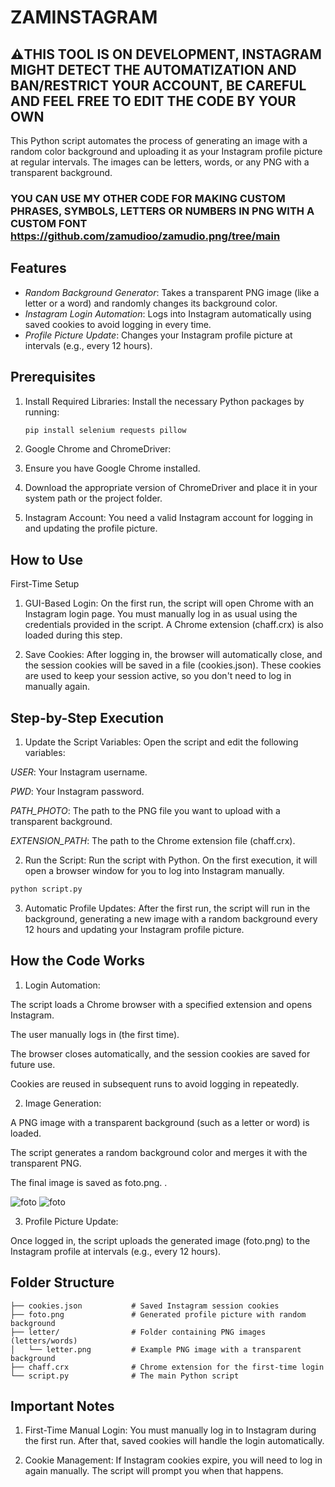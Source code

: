 # ZAMINSTAGRAM 

## ⚠️THIS TOOL IS ON DEVELOPMENT, INSTAGRAM MIGHT DETECT THE AUTOMATIZATION AND BAN/RESTRICT YOUR ACCOUNT, BE CAREFUL AND FEEL FREE TO EDIT THE CODE BY YOUR OWN

This Python script automates the process of generating an image with a random color background and uploading it as your Instagram profile picture at regular intervals. The images can be letters, words, or any PNG with a transparent background.
### YOU CAN USE MY OTHER CODE FOR MAKING CUSTOM PHRASES, SYMBOLS, LETTERS OR NUMBERS IN PNG WITH A CUSTOM FONT https://github.com/zamudioo/zamudio.png/tree/main
## Features

- *Random Background Generator*: Takes a transparent PNG image (like a letter or a word) and randomly changes its background color.
- *Instagram Login Automation*: Logs into Instagram automatically using saved cookies to avoid logging in every time.
- *Profile Picture Update*: Changes your Instagram profile picture at intervals (e.g., every 12 hours).

## Prerequisites

1. Install Required Libraries:
   Install the necessary Python packages by running:
   ```bash
   pip install selenium requests pillow

2. Google Chrome and ChromeDriver:

3. Ensure you have Google Chrome installed.

4. Download the appropriate version of ChromeDriver and place it in your system path or the project folder.

5.  Instagram Account: You need a valid Instagram account for logging in and updating the profile picture.

## How to Use

First-Time Setup

1. GUI-Based Login: On the first run, the script will open Chrome with an Instagram login page. You must manually log in as usual using the credentials provided in the script. A Chrome extension (chaff.crx) is also loaded during this step.


2. Save Cookies: After logging in, the browser will automatically close, and the session cookies will be saved in a file (cookies.json). These cookies are used to keep your session active, so you don't need to log in manually again.



## Step-by-Step Execution

1. Update the Script Variables: Open the script and edit the following variables:

*USER*: Your Instagram username.

*PWD*: Your Instagram password.

*PATH_PHOTO*: The path to the PNG file you want to upload with a transparent background.

*EXTENSION_PATH*: The path to the Chrome extension file (chaff.crx).



2. Run the Script: Run the script with Python. On the first execution, it will open a browser window for you to log into Instagram manually.
```bash
python script.py
```

3. Automatic Profile Updates: After the first run, the script will run in the background, generating a new image with a random background every 12 hours and updating your Instagram profile picture.



## How the Code Works

1. Login Automation:

The script loads a Chrome browser with a specified extension and opens Instagram.

The user manually logs in (the first time).

The browser closes automatically, and the session cookies are saved for future use.

Cookies are reused in subsequent runs to avoid logging in repeatedly.


2. Image Generation:

A PNG image with a transparent background (such as a letter or word) is loaded.

The script generates a random background color and merges it with the transparent PNG.

The final image is saved as foto.png.
.

![foto](https://github.com/user-attachments/assets/3eb79990-f4a4-49a7-b970-430ecf3e1c03) 
![foto](https://github.com/user-attachments/assets/dcdf63aa-1557-44ef-a86b-1734080656f7)




3. Profile Picture Update:


Once logged in, the script uploads the generated image (foto.png) to the Instagram profile at intervals (e.g., every 12 hours).


## Folder Structure

```
├── cookies.json           # Saved Instagram session cookies
├── foto.png               # Generated profile picture with random background
├── letter/                # Folder containing PNG images (letters/words)
│   └── letter.png         # Example PNG image with a transparent background
├── chaff.crx              # Chrome extension for the first-time login
└── script.py              # The main Python script
```

## Important Notes

1. First-Time Manual Login: You must manually log in to Instagram during the first run. After that, saved cookies will handle the login automatically.


2. Cookie Management: If Instagram cookies expire, you will need to log in again manually. The script will prompt you when that happens.
